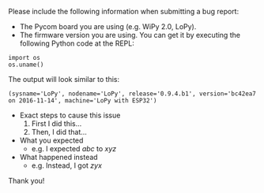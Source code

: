 Please include the following information when submitting a bug report:

* The Pycom board you are using (e.g. WiPy 2.0, LoPy).
* The firmware version you are using. You can get it by executing the following Python code at the REPL:
```
import os
os.uname()
```
The output will look similar to this:
```
(sysname='LoPy', nodename='LoPy', release='0.9.4.b1', version='bc42ea7 on 2016-11-14', machine='LoPy with ESP32')
```
* Exact steps to cause this issue
    1. First I did this...
    2. Then, I did that...
* What you expected
    * e.g. I expected *abc* to *xyz*
* What happened instead
    * e.g. Instead, I got *zyx*

Thank you!

